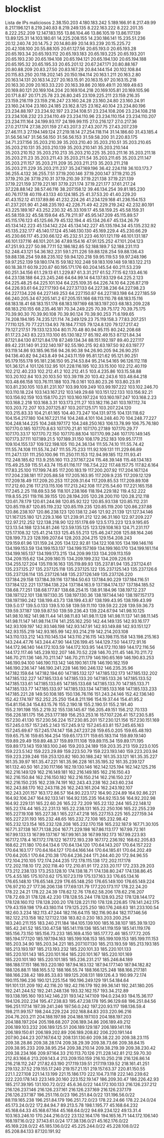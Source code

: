# blocklist
Lista de IPs maliciosos
2.38.150.203
4.180.183.242
5.189.166.91
8.217.49.99
8.217.196.121
8.219.240.83
8.219.249.135
8.222.163.222
8.222.201.35
8.222.252.209
12.147.183.155
13.86.104.46
13.86.105.19
13.86.117.139
13.89.125.31
14.103.180.61
14.225.208.155
14.230.186.141
15.235.51.236
20.12.240.74
20.14.75.2
20.14.80.89
20.14.93.239
20.15.225.72
20.42.108.100
20.55.88.105
20.61.127.56
20.65.193.0
20.65.193.28
20.65.193.34
20.65.193.112
20.65.193.183
20.65.193.225
20.65.193.201
20.65.193.230
20.65.194.108
20.65.194.121
20.65.194.130
20.65.194.188
20.65.195.32
20.65.195.33
20.65.201.12
20.67.247.171
20.80.88.167
20.80.88.209
20.83.27.50
20.83.167.28
20.84.144.154
20.102.108.84
20.115.83.250
20.118.202.145
20.150.194.114
20.163.1.211
20.163.2.80
20.163.14.131
20.163.14.227
20.163.15.91
20.163.15.97
20.163.15.218
20.163.30.209
20.163.33.220
20.163.39.86
20.169.49.11
20.169.49.63
20.169.80.121
20.169.104.204
20.169.104.218
20.169.105.81
20.169.105.96
20.171.8.87
20.171.25.78
23.26.80.245
23.109.225.211
23.159.216.35
23.159.216.119
23.159.216.247
23.160.24.28
23.160.24.80
23.160.24.91
23.160.24.104
23.160.24.185
23.162.8.125
23.162.40.104
23.234.80.196
23.234.88.197
23.234.92.197
23.234.108.51
23.234.108.206
23.234.108.218
23.234.108.232
23.234.110.49
23.234.110.96
23.234.110.154
23.234.110.207
23.234.111.164
24.199.93.117
24.199.99.115
27.0.216.127
27.0.217.36
27.0.217.174
27.38.201.159
27.43.207.3
27.43.207.75
27.43.207.239
27.46.111.3
27.194.149.124
27.219.18.14
27.254.118.114
31.14.186.60
31.43.185.4
31.56.56.147
31.56.56.150
31.56.56.153
31.59.58.200
31.220.83.175
34.71.237.156
35.203.210.39
35.203.210.40
35.203.210.51
35.203.210.65
35.203.210.131
35.203.210.139
35.203.210.141
35.203.210.144
35.203.210.152
35.203.210.213
35.203.210.225
35.203.211.16
35.203.211.18
35.203.211.23
35.203.211.43
35.203.211.54
35.203.211.65
35.203.211.147
35.203.211.157
35.203.211.209
35.203.211.213
35.203.211.218
35.203.211.229
35.203.211.237
35.247.169.196
36.42.224.118
36.103.173.7
36.255.4.132
36.255.7.51
37.19.200.146
37.19.200.147
37.19.210.25
37.19.210.26
37.19.210.31
37.19.210.39
37.19.221.138
37.19.221.139
37.19.221.159
37.19.221.161
37.19.221.174
37.19.221.177
37.61.217.24
37.228.88.142
38.57.46.116
38.207.158.12
39.46.134.254
39.81.185.230
40.76.117.18
40.119.43.133
40.124.185.25
41.37.53.20
41.40.229.20
41.43.152.12
41.137.89.86
41.232.224.26
41.234.129.168
41.236.154.153
41.237.201.90
41.248.235.193
42.226.71.49
42.229.219.242
42.232.80.191
43.225.189.167
43.252.230.32
45.33.109.17
45.58.159.25
45.58.159.31
45.58.159.32
45.58.159.64
45.79.211.97
45.95.147.209
45.115.89.57
45.115.176.123
45.125.66.79
45.132.194.4
45.134.26.67
45.134.26.79
45.134.142.223
45.134.142.224
45.134.142.227
45.135.194.34
45.135.232.92
45.135.232.177
45.140.17.124
45.146.130.130
45.169.229.4
45.230.66.29
45.230.66.117
45.230.66.122
45.232.51.223
46.101.121.119
46.101.131.187
46.101.137.116
46.101.201.36
47.89.154.16
47.91.125.252
47.101.204.123
47.251.93.227
50.98.77.11
52.186.182.85
52.188.189.7
52.188.231.113
52.248.43.121
54.36.182.231
59.1.211.226
59.88.128.254
59.88.136.43
59.88.138.254
59.88.235.102
59.94.120.218
59.95.119.53
59.97.248.196
59.97.252.139
59.180.174.15
59.182.102.248
59.183.109.148
59.183.122.213
60.18.38.11
60.19.220.87
60.195.171.176
60.204.145.54
60.211.53.239
60.251.34.156
61.1.29.13
61.1.229.87
61.3.31.217
61.52.77.15
62.133.46.16
64.23.138.188
64.23.245.246
64.64.99.14
64.137.83.129
64.225.2.123
64.225.48.25
64.225.101.104
64.225.109.35
64.226.74.10
64.226.87.219
64.226.93.61
64.227.17.193
64.227.37.133
64.227.38.236
64.227.98.23
64.227.134.226
64.227.149.253
64.227.150.87
64.227.183.198
64.227.185.59
66.240.205.34
67.205.141.2
67.205.151.166
68.113.110.78
68.183.15.116
68.183.18.41
68.183.151.178
68.183.197.169
68.183.197.203
68.183.209.228
68.183.210.155
68.235.46.181
70.34.249.225
70.39.75.172
70.39.75.175
70.39.90.30
70.39.90.108
70.39.90.124
70.39.90.253
71.6.199.65
74.208.194.195
74.235.121.114
74.249.129.23
75.119.158.3
77.83.207.251
77.110.125.70
77.221.134.93
78.184.77.105
79.124.8.120
79.127.217.42
79.127.217.51
79.133.123.104
80.11.70.48
80.94.95.115
80.242.208.68
81.17.23.243
83.223.113.100
85.130.182.17
85.192.49.153
87.121.84.34
87.121.84.130
87.121.84.178
87.249.134.34
88.151.192.197
89.40.227.117
89.42.231.140
91.232.140.197
92.55.190.215
92.63.197.50
92.63.197.77
93.119.14.86
93.185.96.156
94.26.90.38
94.26.90.205
94.26.90.251
94.136.40.82
94.243.8.49
94.243.11.159
95.81.121.62
95.121.90.251
95.179.155.178
95.181.236.150
95.214.53.84
95.214.54.165
96.126.112.118
101.36.121.4
101.126.132.95
101.228.116.195
102.33.15.100
102.212.40.119
102.212.40.233
102.212.41.2
102.212.41.5
103.4.235.86
103.15.58.88
103.20.102.84
103.20.103.50
103.39.119.20
103.42.243.6
103.48.64.218
103.48.66.158
103.76.111.188
103.78.0.161
103.80.23.26
103.80.23.91
103.81.230.105
103.81.231.107
103.99.109.249
103.99.197.222
103.102.246.70
103.110.18.224
103.143.167.212
103.149.29.68
103.151.122.133
103.156.92.21
103.156.92.159
103.158.170.221
103.160.197.224
103.160.197.247
103.168.2.23
103.168.2.218
103.168.3.31
103.173.211.27
103.182.116.241
103.197.112.74
103.203.72.207
103.207.125.87
103.207.125.171
103.207.224.120
103.215.83.33
104.21.61.165
104.40.73.247
104.131.97.15
104.131.118.62
104.154.217.180
104.167.221.114
104.248.4.101
104.248.40.70
104.248.77.227
104.248.144.225
104.248.197.172
104.248.250.163
106.13.78.99
106.75.76.180
107.170.0.185
107.170.8.63
107.170.21.81
107.170.27.189
107.170.29.77
107.170.33.17
107.170.72.150
107.170.88.104
107.170.99.246
107.170.149.145
107.173.37.111
107.189.21.5
107.189.31.150
108.179.252.183
109.95.177.11
109.104.155.137
109.122.198.105
110.24.36.134
111.55.74.10
111.55.74.42
111.55.74.108
111.55.74.247
111.55.75.233
111.92.109.131
111.229.66.89
111.247.1.131
111.250.100.96
111.250.111.153
112.94.99.185
112.111.93.41
112.248.185.62
113.9.255.160
113.237.167.224
115.48.39.148
115.48.134.183
115.49.25.59
115.51.43.74
115.61.116.117
116.7.54.222
117.48.157.75
117.82.6.164
117.83.25.100
117.199.74.85
117.200.183.19
117.200.207.92
117.204.167.124
117.204.238.181
117.205.88.58
117.205.163.95
117.209.9.235
117.209.12.129
117.209.18.49
117.209.20.253
117.209.31.64
117.209.85.53
117.209.89.108
117.212.60.216
117.213.115.106
117.213.242.108
117.215.54.60
117.221.165.158
117.245.2.25
118.69.53.56
118.101.238.166
118.194.229.182
119.4.52.222
119.8.55.251
119.116.39.155
120.28.194.205
120.28.200.110
120.28.212.118
120.61.78.179
120.61.244.98
120.85.92.122
120.85.93.138
120.85.112.231
120.85.119.87
120.85.119.232
120.85.119.235
120.85.119.200
120.86.237.88
120.86.238.107
120.86.238.123
120.138.12.246
121.92.21.139
121.127.34.146
121.167.125.180
121.229.3.166
121.239.91.212
122.96.31.160
122.97.209.227
122.97.212.252
122.138.218.90
122.151.178.69
123.5.173.223
123.9.195.65
123.13.54.188
123.14.81.246
123.59.135.125
123.129.108.163
124.71.231.117
125.17.108.32
125.41.214.133
125.45.55.213
125.46.247.208
125.88.164.246
128.199.73.23
128.199.207.64
128.203.204.215
129.154.208.243
129.159.61.96
131.159.24.205
134.122.92.81
134.122.108.105
134.199.146.116
134.199.153.59
134.199.153.137
134.199.157.169
134.199.160.170
134.199.161.114
134.199.165.137
134.199.173.215
134.209.99.133
134.209.113.159
134.209.155.62
134.209.180.15
134.209.199.232
134.209.226.93
134.255.127.204
135.119.16.163
135.119.89.93
135.237.81.94
135.237.124.61
135.237.125.27
135.237.125.118
135.237.125.122
135.237.125.143
135.237.126.6
135.237.126.114
135.237.126.148
135.237.126.149
135.237.126.220
137.184.29.158
137.184.39.116
137.184.50.63
137.184.90.229
137.184.116.51
137.184.122.221
137.184.138.224
137.184.163.9
137.184.174.137
137.184.185.52
138.68.77.251
138.68.177.87
138.68.254.15
138.91.184.96
138.197.12.237
138.197.122.101
138.197.130.35
138.197.130.36
138.197.144.140
138.197.157.173
138.197.190.242
138.199.43.73
138.199.43.87
138.199.43.95
138.199.43.99
139.5.0.17
139.5.0.133
139.5.10.58
139.59.11.110
139.59.22.228
139.59.36.73
139.59.37.187
139.59.87.50
139.59.236.43
139.224.67.94
141.98.10.125
141.98.10.162
141.98.11.44
141.98.11.83
141.98.11.128
141.98.11.137
141.98.11.145
141.98.11.147
141.98.114.174
141.255.162.250
142.44.149.135
142.93.16.177
142.93.109.197
142.93.146.198
142.93.147.91
142.93.149.88
142.93.151.127
142.93.155.219
142.93.165.99
142.93.214.219
142.214.203.108
143.110.133.212
143.110.145.134
143.110.216.115
143.198.115.158
143.198.215.163
143.244.47.76
143.244.47.90
144.126.199.45
144.129.7.50
144.172.91.16
144.172.96.140
144.172.103.59
144.172.103.95
144.172.110.189
144.172.116.56
144.172.117.46
145.239.102.207
146.70.52.228
146.70.211.45
146.70.211.72
146.70.211.136
146.70.211.147
146.70.211.179
146.190.65.169
146.190.83.253
146.190.94.100
146.190.113.142
146.190.161.178
146.190.162.159
146.190.236.147
146.190.241.228
146.190.246.132
146.235.35.96
147.182.159.64
147.182.194.60
147.185.132.127
147.185.132.173
147.185.132.202
147.185.132.227
147.185.133.6
147.185.133.20
147.185.133.26
147.185.133.52
147.185.133.61
147.185.133.65
147.185.133.68
147.185.133.70
147.185.133.71
147.185.133.77
147.185.133.97
147.185.133.134
147.185.133.168
147.185.133.233
147.185.221.28
149.50.108.185
150.136.76.116
151.243.24.146
152.42.136.140
152.42.174.197
152.252.25.250
154.8.211.196
154.19.37.44
154.41.95.2
154.81.156.34
154.83.15.76
155.2.190.18
155.2.190.51
155.2.191.40
155.2.191.198
155.2.219.32
155.138.145.67
156.205.49.151
156.212.70.133
156.226.181.175
156.253.177.189
156.253.253.16
157.107.226.41
157.230.5.85
157.230.41.130
157.230.56.224
157.230.85.201
157.230.121.156
157.230.151.169
157.245.0.157
157.245.2.143
157.245.9.12
157.245.63.81
157.245.65.163
157.245.69.67
157.245.174.147
158.247.237.28
159.65.0.205
159.65.48.193
159.65.75.16
159.65.164.254
159.65.173.171
159.65.183.114
159.89.19.140
159.89.29.49
159.89.48.37
159.89.111.108
159.89.115.34
159.89.171.195
159.89.173.143
159.183.100.246
159.203.24.189
159.203.35.213
159.223.0.105
159.223.5.142
159.223.29.89
159.223.50.79
159.223.193.140
159.223.203.94
159.223.239.246
159.253.120.82
160.30.188.242
161.35.33.121
161.35.35.227
161.35.39.97
161.35.47.221
161.35.96.228
161.35.195.32
161.35.239.127
161.132.40.50
161.230.117.166
162.19.130.146
162.142.125.194
162.142.125.216
162.216.149.129
162.216.149.181
162.216.149.185
162.216.150.43
162.216.150.84
162.216.150.182
162.216.150.214
162.216.150.227
162.216.150.235
162.239.74.191
162.243.43.238
162.243.60.234
162.243.88.170
162.243.118.26
162.243.161.204
162.243.192.107
162.243.201.157
163.172.86.57
164.90.223.172
164.90.224.89
164.92.86.221
164.92.106.247
164.92.133.141
164.92.135.235
164.92.153.56
164.92.202.98
164.92.229.131
165.22.60.26
165.22.72.209
165.22.132.244
165.22.148.12
165.22.174.44
165.22.231.13
165.22.238.131
165.22.250.106
165.22.255.239
165.227.19.108
165.227.38.1
165.227.47.218
165.227.153.225
165.227.159.34
165.227.231.193
165.232.48.65
165.232.72.108
165.232.98.42
165.232.123.154
165.232.128.208
165.232.170.158
165.232.187.9
167.71.30.105
167.71.37.138
167.71.138.204
167.71.229.198
167.86.113.177
167.99.72.161
167.99.133.13
167.99.137.167
167.99.161.38
167.99.192.173
167.99.223.93
167.172.178.4
167.172.178.122
167.172.193.239
167.172.236.192
168.62.205.83
168.62.211.180
170.64.134.6
170.64.134.120
170.64.143.207
170.64.157.222
170.64.163.177
170.64.164.127
170.64.166.144
170.64.185.61
170.64.202.49
170.64.205.1
170.64.210.38
170.64.236.244
171.244.40.20
172.94.96.55
172.104.210.105
172.174.244.235
172.178.115.138
172.202.117.178
172.202.118.10
172.202.118.40
172.210.81.91
172.233.20.117
172.233.29.203
173.212.238.133
173.253.128.10
174.138.18.71
174.138.80.247
174.138.86.45
175.4.55.185
175.107.0.62
175.107.23.119
175.137.163.33
176.65.134.16
176.65.148.10
176.65.148.229
176.65.148.250
176.65.149.100
176.65.149.224
176.97.210.27
177.36.206.138
177.69.131.79
177.220.173.117
178.22.24.20
178.22.24.21
178.22.24.39
178.62.12.76
178.62.58.206
178.62.216.207
178.72.69.31
178.128.42.230
178.128.55.244
178.128.93.252
178.128.144.172
178.128.160.112
178.128.200.20
178.128.221.110
178.128.226.85
178.141.242.175
179.43.159.198
179.43.180.114
179.125.225.250
180.176.248.63
181.233.100.54
182.60.3.234
182.113.47.244
182.116.64.115
182.116.90.84
182.117.146.56
182.122.213.158
182.127.122.138
183.82.0.230
183.203.200.254
183.240.211.155
183.240.211.184
184.105.139.100
185.16.38.107
185.39.19.120
185.42.241.52
185.130.47.58
185.141.119.136
185.141.119.159
185.141.119.176
185.156.73.150
185.156.73.233
185.169.4.150
185.177.72.46
185.177.72.205
185.194.177.120
185.197.194.163
185.199.108.153
185.199.109.153
185.199.111.153
185.203.34.90
185.203.34.221
185.207.107.130
185.213.193.59
185.213.193.185
185.213.193.197
185.213.193.232
185.220.101.33
185.220.101.133
185.220.101.143
185.220.101.164
185.220.101.167
185.220.101.169
185.220.101.180
185.220.101.185
185.236.231.217
185.246.84.189
186.188.17.151
186.193.220.180
187.94.163.132
187.94.177.140
187.94.182.82
188.126.88.11
188.165.5.12
188.166.55.74
188.166.125.248
188.166.217.181
188.166.238.42
189.85.33.83
189.125.208.131
189.126.4.3
190.99.72.174
190.115.196.236
190.121.225.154
190.196.249.129
191.54.184.64
191.101.131.209
192.42.116.20
192.42.116.179
192.99.36.141
192.241.180.205
192.241.244.52
192.241.248.136
193.32.162.157
193.34.212.89
193.138.195.160
193.142.146.231
193.142.147.109
194.0.234.93
194.15.36.117
194.126.202.234
195.47.238.83
195.47.238.178
195.96.129.68
196.251.84.56
196.251.117.14
197.39.241.246
197.56.0.242
197.220.93.117
198.136.59.4
198.211.99.157
198.244.229.224
202.168.84.83
203.220.96.216
204.76.203.211
204.188.197.98
204.188.197.103
204.188.197.203
204.188.197.204
205.198.68.207
206.189.34.86
206.189.49.212
206.189.103.232
206.189.125.51
206.189.129.187
206.189.141.116
206.189.150.61
206.189.202.89
206.189.208.82
206.220.191.144
207.90.244.23
207.167.64.12
208.131.130.60
209.38.22.20
209.38.23.115
209.38.28.86
209.38.28.174
209.38.29.39
209.38.73.66
209.38.84.15
209.38.95.233
209.38.95.254
209.38.210.14
209.38.219.39
209.38.230.42
209.38.234.166
209.97.164.33
210.113.70.126
211.228.142.81
212.59.70.30
212.83.166.6
213.209.143.4
213.209.150.159
216.10.250.218
216.126.86.14
216.218.112.247
217.82.63.190
217.119.139.51
217.119.139.52
218.161.41.251
219.132.37.52
219.155.17.240
219.157.21.151
219.157.63.37
220.81.150.55
221.1.227.108
221.14.13.199
221.15.186.170
222.104.73.118
222.140.239.62
222.220.178.143
223.149.20.160
223.152.19.147
186.209.30.47
186.226.42.93
185.217.39.195
131.100.72.0/22
45.6.36.0/22
144.172.100.133
216.126.237.212
216.126.237.146
216.126.237.161
216.126.237.169
216.126.237.179
216.126.237.187
196.251.116.0/23
196.251.84.0/22
131.196.56.0/22
88.119.165.238
196.251.84.179
196.251.72.0/23
178.22.24.66
178.22.24.0/24
45.173.24.0/22
172.84.94.7
89.213.5.78
198.1.195.77
45.168.64.232
45.168.64.33
45.168.67.164
45.168.64.0/22
94.69.234.122
49.13.31.4
103.163.246.10
170.244.216.0/22
23.132.164.176
194.165.16.71
144.172.106.140
168.197.16.0/22
37.143.61.0/24
177.38.136.0/21
45.162.176.0/22
45.169.228.0/22
45.185.136.0/22
45.225.244.0/22
45.228.108.0/22
85.208.84.133
87.120.191.92
